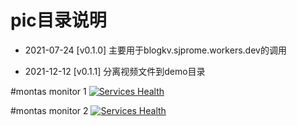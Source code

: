 # pic目录说明


* 2021-07-24 [v0.1.0] 主要用于blogkv.sjprome.workers.dev的调用

* 2021-12-12  [v0.1.1] 分离视频文件到demo目录


#montas monitor 1
[![Services Health](https://tpeg217qxua.montastic.io/badge)](https://tpeg217qxua.montastic.io)

#montas monitor 2
[![Services Health](https://fixh676zdhx.montastic.io/badge)](https://fixh676zdhx.montastic.io)


